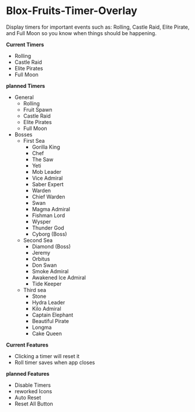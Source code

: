# Blox-Fruits-Timer-Overlay
Display timers for important events such as: Rolling, Castle Raid, Elite Pirate, and Full Moon so you know when things should be happening.

**Current Timers**
- Rolling
- Castle Raid
- Elite Pirates
- Full Moon

**planned Timers**
- General
  - Rolling
  - Fruit Spawn
  - Castle Raid
  - Elite Pirates
  - Full Moon
- Bosses
  - First Sea
    - Gorilla King
    - Chef
    - The Saw
    - Yeti
    - Mob Leader
    - Vice Admiral
    - Saber Expert
    - Warden
    - Chief Warden
    - Swan
    - Magma Admiral
    - Fishman Lord
    - Wysper
    - Thunder God
    - Cyborg (Boss)
  - Second Sea
    - Diamond (Boss)
    - Jeremy
    - Orbitus
    - Don Swan
    - Smoke Admiral
    - Awakened Ice Admiral
    - Tide Keeper
  - Third sea
    - Stone
    - Hydra Leader
    - Kilo Admiral
    - Captain Elephant
    - Beautiful Pirate
    - Longma
    - Cake Queen

**Current Features**
- Clicking a timer will reset it
- Roll timer saves when app closes

**planned Features**
- Disable Timers
- reworked Icons
- Auto Reset
- Reset All Button
